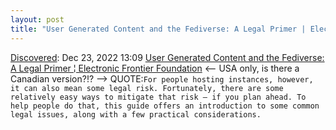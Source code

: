 ```yaml
---
layout: post
title: "User Generated Content and the Fediverse: A Legal Primer | Electronic Frontier Foundation"
---
```

[Discovered](http://rolandtanglao.com/2020/07/29/p1-blogthis-checkvist-list-links-to-blog/): Dec 23, 2022 13:09 [User Generated Content and the Fediverse: A Legal Primer ¦ Electronic Frontier Foundation](https://www.eff.org/deeplinks/2022/12/user-generated-content-and-fediverse-legal-primer) <-- USA only, is there a Canadian version?!? --> QUOTE:`For people hosting instances, however, it can also mean some legal risk. Fortunately, there are some relatively easy ways to mitigate that risk – if you plan ahead. To help people do that, this guide offers an introduction to some common legal issues, along with a few practical considerations.`
